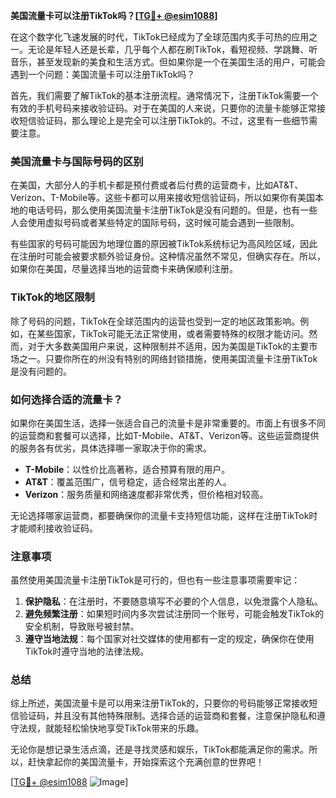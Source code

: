 **美国流量卡可以注册TikTok吗？[[TG💪+ @esim1088](https://t.me/s/esim1088)]**

在这个数字化飞速发展的时代，TikTok已经成为了全球范围内炙手可热的应用之一。无论是年轻人还是长辈，几乎每个人都在刷TikTok，看短视频、学跳舞、听音乐，甚至发现新的美食和生活方式。但如果你是一个在美国生活的用户，可能会遇到一个问题：美国流量卡可以注册TikTok吗？

首先，我们需要了解TikTok的基本注册流程。通常情况下，注册TikTok需要一个有效的手机号码来接收验证码。对于在美国的人来说，只要你的流量卡能够正常接收短信验证码，那么理论上是完全可以注册TikTok的。不过，这里有一些细节需要注意。

### 美国流量卡与国际号码的区别

在美国，大部分人的手机卡都是预付费或者后付费的运营商卡，比如AT&T、Verizon、T-Mobile等。这些卡都可以用来接收短信验证码，所以如果你有美国本地的电话号码，那么使用美国流量卡注册TikTok是没有问题的。但是，也有一些人会使用虚拟号码或者某些特定的国际号码，这时候可能会遇到一些限制。

有些国家的号码可能因为地理位置的原因被TikTok系统标记为高风险区域，因此在注册时可能会被要求额外验证身份。这种情况虽然不常见，但确实存在。所以，如果你在美国，尽量选择当地的运营商卡来确保顺利注册。

### TikTok的地区限制

除了号码的问题，TikTok在全球范围内的运营也受到一定的地区政策影响。例如，在某些国家，TikTok可能无法正常使用，或者需要特殊的权限才能访问。然而，对于大多数美国用户来说，这种限制并不适用，因为美国是TikTok的主要市场之一。只要你所在的州没有特别的网络封锁措施，使用美国流量卡注册TikTok是没有问题的。

### 如何选择合适的流量卡？

如果你在美国生活，选择一张适合自己的流量卡是非常重要的。市面上有很多不同的运营商和套餐可以选择，比如T-Mobile、AT&T、Verizon等。这些运营商提供的服务各有优劣，具体选择哪一家取决于你的需求。

- **T-Mobile**：以性价比高著称，适合预算有限的用户。
- **AT&T**：覆盖范围广，信号稳定，适合经常出差的人。
- **Verizon**：服务质量和网络速度都非常优秀，但价格相对较高。

无论选择哪家运营商，都要确保你的流量卡支持短信功能，这样在注册TikTok时才能顺利接收验证码。

### 注意事项

虽然使用美国流量卡注册TikTok是可行的，但也有一些注意事项需要牢记：

1. **保护隐私**：在注册时，不要随意填写不必要的个人信息，以免泄露个人隐私。
2. **避免频繁注册**：如果短时间内多次尝试注册同一个账号，可能会触发TikTok的安全机制，导致账号被封禁。
3. **遵守当地法规**：每个国家对社交媒体的使用都有一定的规定，确保你在使用TikTok时遵守当地的法律法规。

### 总结

综上所述，美国流量卡是可以用来注册TikTok的，只要你的号码能够正常接收短信验证码，并且没有其他特殊限制。选择合适的运营商和套餐，注意保护隐私和遵守法规，就能轻松愉快地享受TikTok带来的乐趣。

无论你是想记录生活点滴，还是寻找灵感和娱乐，TikTok都能满足你的需求。所以，赶快拿起你的美国流量卡，开始探索这个充满创意的世界吧！

[[TG💪+ @esim1088](https://t.me/s/esim1088) ![Image](https://i.postimg.cc/4NQfJmqS/Snipaste-2025-05-13-00-14-12.png)]